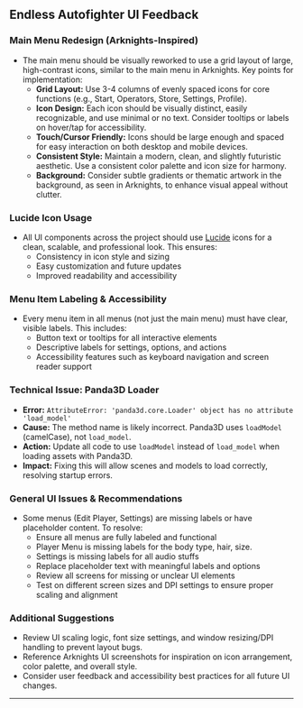 ## Endless Autofighter UI Feedback

### Main Menu Redesign (Arknights-Inspired)
- The main menu should be visually reworked to use a grid layout of large, high-contrast icons, similar to the main menu in Arknights. Key points for implementation:
  - **Grid Layout:** Use 3-4 columns of evenly spaced icons for core functions (e.g., Start, Operators, Store, Settings, Profile).
  - **Icon Design:** Each icon should be visually distinct, easily recognizable, and use minimal or no text. Consider tooltips or labels on hover/tap for accessibility.
  - **Touch/Cursor Friendly:** Icons should be large enough and spaced for easy interaction on both desktop and mobile devices.
  - **Consistent Style:** Maintain a modern, clean, and slightly futuristic aesthetic. Use a consistent color palette and icon size for harmony.
  - **Background:** Consider subtle gradients or thematic artwork in the background, as seen in Arknights, to enhance visual appeal without clutter.

### Lucide Icon Usage
- All UI components across the project should use [Lucide](https://lucide.dev/) icons for a clean, scalable, and professional look. This ensures:
  - Consistency in icon style and sizing
  - Easy customization and future updates
  - Improved readability and accessibility

### Menu Item Labeling & Accessibility
- Every menu item in all menus (not just the main menu) must have clear, visible labels. This includes:
  - Button text or tooltips for all interactive elements
  - Descriptive labels for settings, options, and actions
  - Accessibility features such as keyboard navigation and screen reader support

### Technical Issue: Panda3D Loader
- **Error:** `AttributeError: 'panda3d.core.Loader' object has no attribute 'load_model'`
- **Cause:** The method name is likely incorrect. Panda3D uses `loadModel` (camelCase), not `load_model`.
- **Action:** Update all code to use `loadModel` instead of `load_model` when loading assets with Panda3D.
- **Impact:** Fixing this will allow scenes and models to load correctly, resolving startup errors.

### General UI Issues & Recommendations
- Some menus (Edit Player, Settings) are missing labels or have placeholder content. To resolve:
  - Ensure all menus are fully labeled and functional
   - Player Menu is missing labels for the body type, hair, size.
   - Settings is missing labels for all audio stuffs
  - Replace placeholder text with meaningful labels and options
  - Review all screens for missing or unclear UI elements
  - Test on different screen sizes and DPI settings to ensure proper scaling and alignment

### Additional Suggestions
- Review UI scaling logic, font size settings, and window resizing/DPI handling to prevent layout bugs.
- Reference Arknights UI screenshots for inspiration on icon arrangement, color palette, and overall style.
- Consider user feedback and accessibility best practices for all future UI changes.

---
